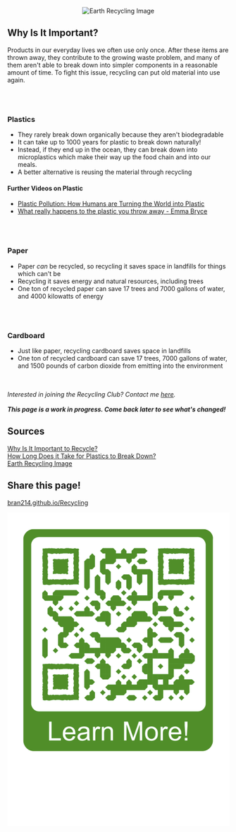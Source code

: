 <p align="center">
  <img src="https://cleandotwaste.co.za/wp-content/uploads/2018/07/RECYCLING-1.jpg" alt="Earth Recycling Image"/>
</p>

## Why Is It Important?

Products in our everyday lives we often use only once. After these items are thrown away, they contribute to the growing waste problem, and many of them aren't able to break down into simpler components in a reasonable amount of time. To fight this issue, recycling can put old material into use again.

<br/><br/>
### Plastics
 - They rarely break down organically because they aren't biodegradable
 - It can take up to 1000 years for plastic to break down naturally!
 - Instead, if they end up in the ocean, they can break down into microplastics which make their way up the food chain and into our meals.
 - A better alternative is reusing the material through recycling

#### Further Videos on Plastic
 - [Plastic Pollution: How Humans are Turning the World into Plastic](https://www.youtube.com/watch?v=RS7IzU2VJIQ&list=PLFs4vir_WsTyXrrpFstD64Qj95vpy-yo1&index=13)
 - [What really happens to the plastic you throw away - Emma Bryce](https://www.youtube.com/watch?v=_6xlNyWPpB8)

<br/><br/>
### Paper
 - Paper _can_ be recycled, so recycling it saves space in landfills for things which can't be
 - Recycling it saves energy and natural resources, including trees
 - One ton of recycled paper can save 17 trees and 7000 gallons of water, and 4000 kilowatts of energy

<br/><br/>
### Cardboard
 - Just like paper, recycling cardboard saves space in landfills
 - One ton of recycled cardboard can save 17 trees, 7000 gallons of water, and 1500 pounds of carbon dioxide from emitting into the environment

<br/><br/>
_Interested in joining the Recycling Club? Contact me [here](mailto:concern-onshore-0t@icloud.com)._
<br/><br/>
_**This page is a work in progress. Come back later to see what's changed!**_

## Sources
[Why Is It Important to Recycle?](https://www.greenmatters.com/p/why-is-it-important-to-recycle)  
[How Long Does it Take for Plastics to Break Down?](https://alansfactoryoutlet.com/how-long-does-it-take-plastics-to-break-down/)  
[Earth Recycling Image](https://cleandotwaste.co.za/wp-content/uploads/2018/07/RECYCLING-1.jpg)

## Share this page!
[bran214.github.io/Recycling]()

<p align="center">
  <img src="https://github.com/bran214/Recycling/raw/main/qrcode.png" alt="Recycling QR"/>
</p>

